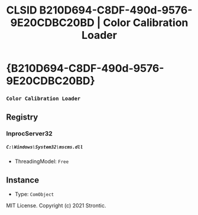 ﻿---
title: "CLSID B210D694-C8DF-490d-9576-9E20CDBC20BD | Color Calibration Loader"
excerpt: What is COM-Object CLSID B210D694-C8DF-490d-9576-9E20CDBC20BD?
---

# {B210D694-C8DF-490d-9576-9E20CDBC20BD}

### `Color Calibration Loader`

## Registry


### InprocServer32

##### `C:\Windows\System32\mscms.dll`
* ThreadingModel: `Free`

## Instance

* Type: `ComObject`

MIT License. Copyright (c) 2021 Strontic.


